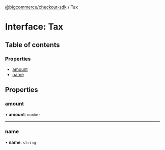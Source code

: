 [@bigcommerce/checkout-sdk](../README.md) / Tax

# Interface: Tax

## Table of contents

### Properties

- [amount](Tax.md#amount)
- [name](Tax.md#name)

## Properties

### amount

• **amount**: `number`

___

### name

• **name**: `string`
